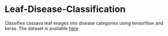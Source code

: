 # Leaf-Disease-Classification
Classifies cassava leaf images into disease categories using tensorflow and keras. The dataset is available [here](https://www.kaggle.com/c/cassava-leaf-disease-classification/data)

